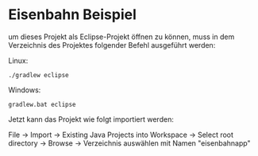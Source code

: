 Eisenbahn Beispiel
===================

um dieses Projekt als Eclipse-Projekt öffnen zu können,
muss in dem Verzeichnis des Projektes folgender Befehl ausgeführt werden:

Linux:

    ./gradlew eclipse

Windows:

    gradlew.bat eclipse

Jetzt kann das Projekt wie folgt importiert werden:

File
-> Import
-> Existing Java Projects into Workspace
-> Select root directory
-> Browse
-> Verzeichnis auswählen mit Namen "eisenbahnapp"





